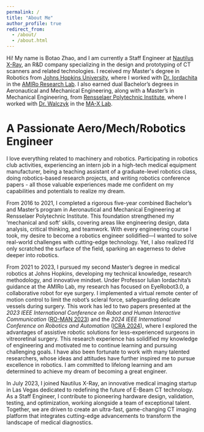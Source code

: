```yaml
---
permalink: /
title: "About Me"
author_profile: true
redirect_from: 
  - /about/
  - /about.html
---
```


Hi! My name is Botao Zhao, and I am currently a Staff Engineer at [Nautilus X-Ray](https://www.nautilusxray.com/), an R&D company specializing in the design and prototyping of CT scanners and related technologies. I received my Master's degree in Robotics from [Johns Hopkins University](https://www.jhu.edu/), where I worked with [Dr. Iordachita](https://engineering.jhu.edu/faculty/iulian-iordachita/) in the [AMIRo Research Lab](https://amiro.lcsr.jhu.edu/). I also earned dual Bachelor’s degrees in Aeronautical and Mechanical Engineering, along with a Master’s in Mechanical Engineering, from [Rensselaer Polytechnic Institute](https://www.rpi.edu/), where I worked with [Dr. Walczyk](https://faculty.rpi.edu/daniel-walczyk) in the [MA-X Lab](https://ma-x.eng.rpi.edu/).

A Passionate Aero/Mech/Robotics Engineer
======
I love everything related to machinery and robotics. Participating in robotics club activities, experiencing an intern job in a high-tech medical equipment manufacturer, being a teaching assistant of a graduate-level robotics class, doing robotics-based research projects, and writing robotics conference papers - all those valuable experiences made me confident on my capabilities and potentials to realize my dream.

From 2016 to 2021, I completed a rigorous five-year combined Bachelor’s and Master’s program in Aeronautical and Mechanical Engineering at Rensselaer Polytechnic Institute. This foundation strengthened my ‘mechanical and soft’ skills, covering areas like engineering design, data analysis, critical thinking, and teamwork. With every engineering course I took, my desire to become a robotics engineer solidified—I wanted to solve real-world challenges with cutting-edge technology. Yet, I also realized I’d only scratched the surface of the field, sparking an eagerness to delve deeper into robotics.

From 2021 to 2023, I pursued my second Master’s degree in medical robotics at Johns Hopkins, developing my technical knowledge, research methodology, and innovative mindset. Under Professor Iulian Iordachita’s guidance at the AMIRo Lab, my research has focused on EyeRobot3.0, a collaborative robot for eye surgery. I implemented a virtual remote center of motion control to limit the robot’s scleral force, safeguarding delicate vessels during surgery. This work has led to two papers presented at the <i>2023 IEEE International Conference on Robot and Human Interactive Communication</i> ([RO-MAN 2023](https://ro-man2023.org/main)) and the <i>2024 IEEE International Conference on Robotics and Automation</i> ([ICRA 2024](https://2024.ieee-icra.org/)), where I explored the advantages of assistive robotic solutions for less-experienced surgeons in vitreoretinal surgery. This research experience has solidified my knowledge of engineering and motivated me to continue learning and pursuing challenging goals. I have also been fortunate to work with many talented researchers, whose ideas and attitudes have further inspired me to pursue excellence in robotics. I am committed to lifelong learning and am determined to achieve my dream of becoming a great engineer.

In July 2023, I joined Nautilus X-Ray, an innovative medical imaging startup in Las Vegas dedicated to redefining the future of E-Beam CT technology. As a Staff Engineer, I contribute to pioneering hardware design, validation, testing, and optimization, working alongside a team of exceptional talent. Together, we are driven to create an ultra-fast, game-changing CT imaging platform that integrates cutting-edge advancements to transform the landscape of medical diagnostics.
